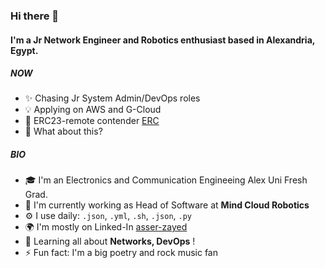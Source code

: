 ### Hi there 👋

#### I'm a Jr Network Engineer and Robotics enthusiast based in Alexandria, Egypt.

##### NOW

- ✨ Chasing Jr System Admin/DevOps roles
- 💡 Applying on AWS and G-Cloud
- 🤖 ERC23-remote contender [ERC](https://roverchallenge.eu/en/main-page/)
- 🍑 What about this?

##### BIO

- 🎓 I'm an Electronics and Communication Engineeing Alex Uni Fresh Grad.
- 🏢 I'm currently working as Head of Software at **Mind Cloud Robotics**
- ⚙️ I use daily: `.json`, `.yml`, `.sh`, `.json`, `.py`
- 🌍 I'm mostly on Linked-In [asser-zayed](https://www.linkedin.com/in/asser-zayed/)
- 🌱 Learning all about **Networks, DevOps** !
- ⚡️ Fun fact: I'm a big poetry and rock music fan
